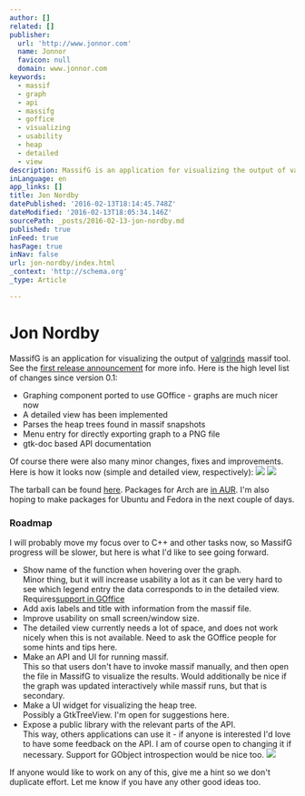 ```yaml
---
author: []
related: []
publisher:
  url: 'http://www.jonnor.com'
  name: Jonnor
  favicon: null
  domain: www.jonnor.com
keywords:
  - massif
  - graph
  - api
  - massifg
  - goffice
  - visualizing
  - usability
  - heap
  - detailed
  - view
description: MassifG is an application for visualizing the output of valgrinds massif tool. See the first release announcement for more info.
inLanguage: en
app_links: []
title: Jon Nordby
datePublished: '2016-02-13T18:14:45.748Z'
dateModified: '2016-02-13T18:05:34.146Z'
sourcePath: _posts/2016-02-13-jon-nordby.md
published: true
inFeed: true
hasPage: true
inNav: false
url: jon-nordby/index.html
_context: 'http://schema.org'
_type: Article

---
```

# Jon Nordby

MassifG is an application for visualizing the output of [valgrinds][0] massif tool. See the [first release announcement][1] for more info. Here is the high level list of changes since version 0.1:

* Graphing component ported to use GOffice - graphs are much nicer now
* A detailed view has been implemented
* Parses the heap trees found in massif snapshots
* Menu entry for directly exporting graph to a PNG file
* gtk-doc based API documentation

Of course there were also many minor changes, fixes and improvements. Here is how it looks now (simple and detailed view, respectively):
[![](http://www.jonnor.com/wp/files/massifg-0.2-simple-300x248.png)][2]
[![](http://www.jonnor.com/wp/files/massifg-0.2-detailed-300x247.png)][3]

The tarball can be found [here][4]. Packages for Arch are [i][5][n A][5][UR][5]. I'm also hoping to make packages for Ubuntu and Fedora in the next couple of days.

### Roadmap

I will probably move my focus over to C++ and other tasks now, so MassifG progress will be slower, but here is what I'd like to see going forward.

* Show name of the function when hovering over the graph.  
Minor thing, but it will increase usability a lot as it can be very hard to see which legend entry the data corresponds to in the detailed view. Requires[support in GOffice][6]
* Add axis labels and title with information from the massif file.
* Improve usability on small screen/window size.
* The detailed view currently needs a lot of space, and does not work nicely when this is not available. Need to ask the GOffice people for some hints and tips here.
* Make an API and UI for running massif.  
This so that users don't have to invoke massif manually, and then open the file in MassifG to visualize the results. Would additionally be nice if the graph was updated interactively while massif runs, but that is secondary.
* Make a UI widget for visualizing the heap tree.  
Possibly a GtkTreeView. I'm open for suggestions here.
* Expose a public library with the relevant parts of the API.  
This way, others applications can use it - if anyone is interested I'd love to have some feedback on the API. I am of course open to changing it if necessary. Support for GObject introspection would be nice too.
[![](http://www.jonnor.com/wp/wp-content/plugins/flattr/img/flattr-badge-large.png)][7]

If anyone would like to work on any of this, give me a hint so we don't duplicate effort. Let me know if you have any other good ideas too.

[0]: http://valgrind.org/
[1]: http://www.jonnor.com/2010/08/introducing-massifg-0-1/
[2]: http://www.jonnor.com/wp/files/massifg-0.2-simple.png
[3]: http://www.jonnor.com/wp/files/massifg-0.2-detailed.png
[4]: http://www.jonnor.com/files/massifg-0.2.tar.gz
[5]: http://aur.archlinux.org/packages.php?O=0&K=massifg&do_Search=Go
[6]: https://bugzilla.gnome.org/show_bug.cgi?id=627277
[7]: http://www.jonnor.com/wp/?flattrss_redirect&id=241&md5=2e6103bbf424fc51ae08cd3adca37033
